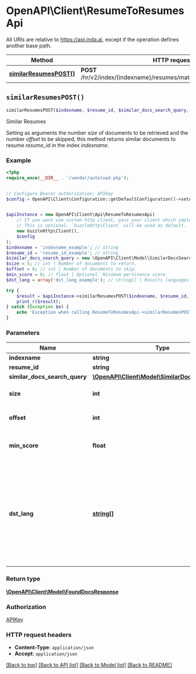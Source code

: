# OpenAPI\Client\ResumeToResumesApi

All URIs are relative to https://api.inda.ai, except if the operation defines another base path.

| Method | HTTP request | Description |
| ------------- | ------------- | ------------- |
| [**similarResumesPOST()**](ResumeToResumesApi.md#similarResumesPOST) | **POST** /hr/v2/index/{indexname}/resumes/matching/resume/{resume_id}/ | Similar Resumes |


## `similarResumesPOST()`

```php
similarResumesPOST($indexname, $resume_id, $similar_docs_search_query, $size, $offset, $min_score, $dst_lang): \OpenAPI\Client\Model\FoundDocsResponse
```

Similar Resumes

Setting as arguments the number *size* of documents to be retrieved and the number *offset* to be skipped, this method returns similar documents to resume *resume_id* in the index *indexname*.

### Example

```php
<?php
require_once(__DIR__ . '/vendor/autoload.php');


// Configure Bearer authorization: APIKey
$config = OpenAPI\Client\Configuration::getDefaultConfiguration()->setAccessToken('YOUR_ACCESS_TOKEN');


$apiInstance = new OpenAPI\Client\Api\ResumeToResumesApi(
    // If you want use custom http client, pass your client which implements `GuzzleHttp\ClientInterface`.
    // This is optional, `GuzzleHttp\Client` will be used as default.
    new GuzzleHttp\Client(),
    $config
);
$indexname = 'indexname_example'; // string
$resume_id = 'resume_id_example'; // string
$similar_docs_search_query = new \OpenAPI\Client\Model\SimilarDocsSearchQuery(); // \OpenAPI\Client\Model\SimilarDocsSearchQuery
$size = 5; // int | Number of documents to return.
$offset = 0; // int | Number of documents to skip.
$min_score = 0; // float | Optional. Minimum pertinence score.
$dst_lang = array('dst_lang_example'); // string[] | Results languages. If left empty then the results will not be filtered by language and the they will contain multi-language results.

try {
    $result = $apiInstance->similarResumesPOST($indexname, $resume_id, $similar_docs_search_query, $size, $offset, $min_score, $dst_lang);
    print_r($result);
} catch (Exception $e) {
    echo 'Exception when calling ResumeToResumesApi->similarResumesPOST: ', $e->getMessage(), PHP_EOL;
}
```

### Parameters

| Name | Type | Description  | Notes |
| ------------- | ------------- | ------------- | ------------- |
| **indexname** | **string**|  | |
| **resume_id** | **string**|  | |
| **similar_docs_search_query** | [**\OpenAPI\Client\Model\SimilarDocsSearchQuery**](../Model/SimilarDocsSearchQuery.md)|  | |
| **size** | **int**| Number of documents to return. | [optional] [default to 5] |
| **offset** | **int**| Number of documents to skip. | [optional] [default to 0] |
| **min_score** | **float**| Optional. Minimum pertinence score. | [optional] [default to 0] |
| **dst_lang** | [**string[]**](../Model/string.md)| Results languages. If left empty then the results will not be filtered by language and the they will contain multi-language results. | [optional] |

### Return type

[**\OpenAPI\Client\Model\FoundDocsResponse**](../Model/FoundDocsResponse.md)

### Authorization

[APIKey](../../README.md#APIKey)

### HTTP request headers

- **Content-Type**: `application/json`
- **Accept**: `application/json`

[[Back to top]](#) [[Back to API list]](../../README.md#endpoints)
[[Back to Model list]](../../README.md#models)
[[Back to README]](../../README.md)
